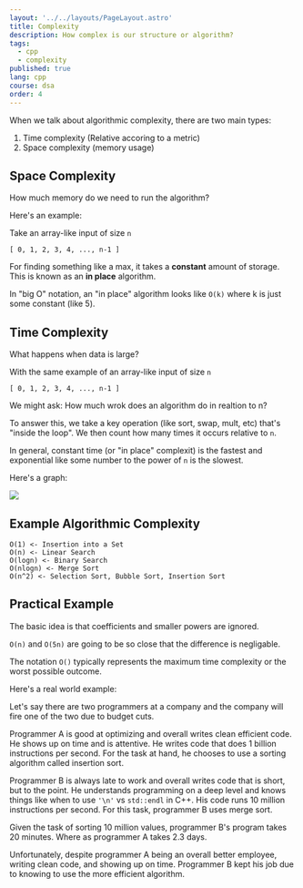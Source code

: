 ```yaml
---
layout: '../../layouts/PageLayout.astro'
title: Complexity
description: How complex is our structure or algorithm?
tags:
  - cpp
  - complexity
published: true
lang: cpp
course: dsa
order: 4
---
```


When we talk about algorithmic complexity, there are two main types:
1. Time complexity (Relative accoring to a metric)
2. Space complexity (memory usage)

## Space Complexity
How much memory do we need to run the algorithm?

Here's an example:

Take an array-like input of size `n`
```
[ 0, 1, 2, 3, 4, ..., n-1 ]
```
For finding something like a max, it takes a **constant** amount of storage. This is known as an **in place** algorithm.

In "big O" notation, an "in place" algorithm looks like `O(k)` where k is just some constant (like 5).

## Time Complexity
What happens when data is large?

With the same example of an array-like input of size `n`
```
[ 0, 1, 2, 3, 4, ..., n-1 ]
```

We might ask: How much wrok does an algorithm do in realtion to n?

To answer this, we take a key operation (like sort, swap, mult, etc) that's "inside the loop". We then count how many times it occurs relative to `n`.

In general, constant time (or "in place" complexit) is the fastest and exponential like some number to the power of `n` is the slowest.

Here's a graph:

![](/imgs/time_complexity.png)

## Example Algorithmic Complexity
```
O(1) <- Insertion into a Set
O(n) <- Linear Search
O(logn) <- Binary Search
O(nlogn) <- Merge Sort
O(n^2) <- Selection Sort, Bubble Sort, Insertion Sort
```

## Practical Example

The basic idea is that coefficients and smaller powers are ignored.

`O(n)` and `O(5n)` are going to be so close that the difference is negligable.

The notation `O()` typically represents the maximum time complexity or the worst possible outcome.

Here's a real world example:

Let's say there are two programmers at a company and the company will fire one of the two due to budget cuts.

Programmer A is good at optimizing and overall writes clean efficient code. He shows up on time and is attentive. He writes code that does 1 billion instructions per second. For the task at hand, he chooses to use a sorting algorithm called insertion sort.

Programmer B is always late to work and overall writes code that is short, but to the point. He understands programming on a deep level and knows things like when to use `'\n'` vs `std::endl` in C++. His code runs 10 million instructions per second. For this task, programmer B uses merge sort.

Given the task of sorting 10 million values, programmer B's program takes 20 minutes. Where as programmer A takes 2.3 days.

Unfortunately, despite programmer A being an overall better employee, writing clean code, and showing up on time. Programmer B kept his job due to knowing to use the more efficient algorithm.
